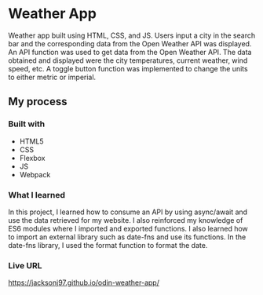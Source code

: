 # Weather App

Weather app built using HTML, CSS, and JS. Users input a city in the search bar and the corresponding data from the Open Weather API was displayed. An API function was used to get data from the Open Weather API. The data obtained and displayed were the city temperatures, current weather, wind speed, etc. A toggle button function was implemented to change the units to either metric or imperial.

## My process

### Built with

- HTML5
- CSS
- Flexbox
- JS
- Webpack

### What I learned

In this project, I learned how to consume an API by using async/await and use the data retrieved for my website. I also reinforced my knowledge of ES6 modules where I imported and exported functions. I also learned how to import an external library such as date-fns and use its functions. In the date-fns library, I used the format function to format the date.

### Live URL

https://jacksonj97.github.io/odin-weather-app/
